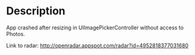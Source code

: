 # Description
App crashed after resizing in UIImagePickerController without access to Photos.

Link to radar:
http://openradar.appspot.com/radar?id=4952818377031680
